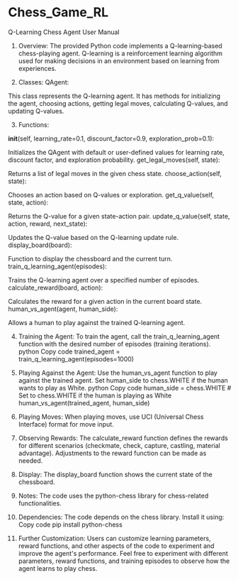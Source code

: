 # Chess_Game_RL
Q-Learning Chess Agent User Manual
1. Overview:
The provided Python code implements a Q-learning-based chess-playing agent. Q-learning is a reinforcement learning algorithm used for making decisions in an environment based on learning from experiences.

2. Classes:
QAgent:

This class represents the Q-learning agent. It has methods for initializing the agent, choosing actions, getting legal moves, calculating Q-values, and updating Q-values.

3. Functions:

__init__(self, learning_rate=0.1, discount_factor=0.9, exploration_prob=0.1):

Initializes the QAgent with default or user-defined values for learning rate, discount factor, and exploration probability.
get_legal_moves(self, state):

Returns a list of legal moves in the given chess state.
choose_action(self, state):

Chooses an action based on Q-values or exploration.
get_q_value(self, state, action):

Returns the Q-value for a given state-action pair.
update_q_value(self, state, action, reward, next_state):

Updates the Q-value based on the Q-learning update rule.
display_board(board):

Function to display the chessboard and the current turn.
train_q_learning_agent(episodes):

Trains the Q-learning agent over a specified number of episodes.
calculate_reward(board, action):

Calculates the reward for a given action in the current board state.
human_vs_agent(agent, human_side):

Allows a human to play against the trained Q-learning agent.


4. Training the Agent:
To train the agent, call the train_q_learning_agent function with the desired number of episodes (training iterations).
python
Copy code
trained_agent = train_q_learning_agent(episodes=1000)


5. Playing Against the Agent:
Use the human_vs_agent function to play against the trained agent.
Set human_side to chess.WHITE if the human wants to play as White.
python
Copy code
human_side = chess.WHITE  # Set to chess.WHITE if the human is playing as White
human_vs_agent(trained_agent, human_side)


6. Playing Moves:
When playing moves, use UCI (Universal Chess Interface) format for move input.


7. Observing Rewards:
The calculate_reward function defines the rewards for different scenarios (checkmate, check, capture, castling, material advantage). Adjustments to the reward function can be made as needed.


8. Display:
The display_board function shows the current state of the chessboard.


9. Notes:
The code uses the python-chess library for chess-related functionalities.


10. Dependencies:
The code depends on the chess library. Install it using:
Copy code
pip install python-chess


11. Further Customization:
Users can customize learning parameters, reward functions, and other aspects of the code to experiment and improve the agent's performance.
Feel free to experiment with different parameters, reward functions, and training episodes to observe how the agent learns to play chess.

